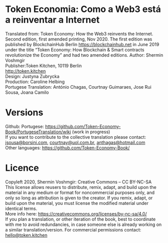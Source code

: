 # Token Economia: Como a Web3 está a reinventar a Internet
Translated from: Token Economy: How the Web3 reinvents the Internet. Second edition, first amended printing, Nov 2020.
The first edition was published by BlockchainHub Berlin https://blockchainhub.net in June 2019 under the title “Token Economy: How Blockchain & Smart contracts revolutionize the Economy” and had two amended editions.
Author: Shermin Voshmgir <br>
Publisher:Token Kitchen, 10119 Berlin <br>
http://token.kitchen<br>
Design: Justyna Zubrycka <br>
Production: Caroline Helbing<br>
Portugese Translation: António Chagas, Courtnay Guimaraes, Jose Rui Sousa, Joana Camilo<br>

# Versions
Github: Portugese: https://github.com/Token-Economy-Book/PortugeseTranslation/wiki (work in progress)<br>
If you want to contribute to the collective translation please contact: jsousa@borsini.com, courtnay@uol.com.br, anthagas@hotmail.com<br>
Other languages: https://github.com/Token-Economy-Book/<br>

# Licence
Copyleft 2020, Shermin Voshmgir: Creative Commons – CC BY-NC-SA<br>
This license allows reusers to distribute, remix, adapt, and build upon the material in any medium or format for noncommercial purposes only, and only so long as attribution is given to the creator. If you remix, adapt, or build upon the material, you must license the modified material under identical terms. <br>
More info here: https://creativecommons.org/licenses/by-nc-sa/4.0/ <br>
If you plan a translation, or other iteration of the book, best to coordinate with me to avoid redundancies, in case someone else is already working on a similar translation/version.
For commercial permissions contact: hello@token.kitchen <br>
